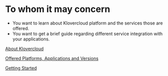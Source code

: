 # To whom it may concern

- You want to learn about Klovercloud platform and the services those are offered.
- You want to get a brief guide regarding different service integration with your applications.

[About Klovercloud](./AboutKlovercloud.md)

[Offered Platforms, Applications and Versions](./Versions.md)

[Getting Started](./GettingStarted.md)



